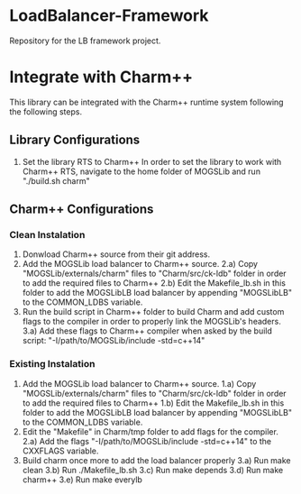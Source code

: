# LoadBalancer-Framework
Repository for the LB framework project.


# Integrate with Charm++
This library can be integrated with the Charm++ runtime system following the following steps.

## Library Configurations

1) Set the library RTS to Charm++
  In order to set the library to work with Charm++ RTS, navigate to the home folder of MOGSLib and run "./build.sh charm"

## Charm++ Configurations

### Clean Instalation

1) Donwload Charm++ source from their git address.
2) Add the MOGSLib load balancer to Charm++ source.
  2.a) Copy "MOGSLib/externals/charm" files to "Charm/src/ck-ldb" folder in order to add the required files to Charm++
  2.b) Edit the Makefile_lb.sh in this folder to add the MOGSLibLB load balancer by appending "MOGSLibLB" to the COMMON_LDBS variable.
3) Run the build script in Charm++ folder to build Charm and add custom flags to the compiler in order to properly link the MOGSLib's headers.
  3.a) Add these flags to Charm++ compiler when asked by the build script: "-I/path/to/MOGSLib/include -std=c++14"

### Existing Instalation

1) Add the MOGSLib load balancer to Charm++ source.
  1.a) Copy "MOGSLib/externals/charm" files to "Charm/src/ck-ldb" folder in order to add the required files to Charm++
  1.b) Edit the Makefile_lb.sh in this folder to add the MOGSLibLB load balancer by appending "MOGSLibLB" to the COMMON_LDBS variable.
2) Edit the "Makefile" in Charm/tmp folder to add flags for the compiler.
  2.a) Add the flags "-I/path/to/MOGSLib/include -std=c++14" to the CXXFLAGS variable.
3) Build charm once more to add the load balancer properly
  3.a) Run make clean
  3.b) Run ./Makefile_lb.sh
  3.c) Run make depends
  3.d) Run make charm++
  3.e) Run make everylb